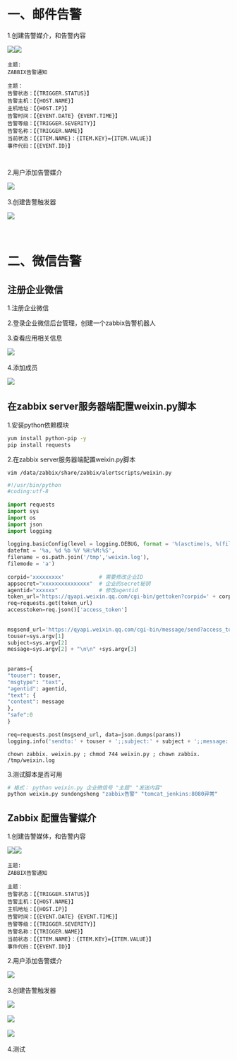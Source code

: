

# 一、邮件告警

1.创建告警媒介，和告警内容

![](image-20221127214726115-20230610173809-aqzlx3p.png)​​![](image-20221127214732068-20230610173809-jlrixou.png)​

```text
主题: 
ZABBIX告警通知

主题：
告警状态：【{TRIGGER.STATUS}】
告警主机：【{HOST.NAME}】
主机地址：【{HOST.IP}】
告警时间：【{EVENT.DATE} {EVENT.TIME}】
告警等级：【{TRIGGER.SEVERITY}】
告警名称：【{TRIGGER.NAME}】
当前状态：【{ITEM.NAME}：{ITEM.KEY}={ITEM.VALUE}】
事件代码：【{EVENT.ID}】



```

2.用户添加告警媒介

![](image-20221127214738004-20230610173809-mskam1c.png)​

3.创建告警触发器

![](image-20221127214743698-20230610173809-j8p2mx5.png)​

‍

# 二、微信告警

## 注册企业微信

1.注册企业微信

2.登录企业微信后台管理，创建一个zabbix告警机器人

3.查看应用相关信息

![](image-20221127214750955-20230610173809-g3pkqs2.png)​

4.添加成员

![](image-20221127214757563-20230610173809-4vkm8tg.png)​

## 在zabbix server服务器端配置weixin.py脚本

1.安装python依赖模块

```bash
yum install python-pip -y
pip install requests
```

2.在zabbix server服务器端配置weixin.py脚本

`vim /data/zabbix/share/zabbix/alertscripts/weixin.py`

```python
#!/usr/bin/python
#coding:utf-8
 
import requests
import sys
import os
import json
import logging
 
logging.basicConfig(level = logging.DEBUG, format = '%(asctime)s, %(filename)s, %(levelname)s, %(message)s',
datefmt = '%a, %d %b %Y %H:%M:%S',
filename = os.path.join('/tmp','weixin.log'), 
filemode = 'a')
 
corpid='xxxxxxxxx'           # 需要修改企业ID
appsecret="xxxxxxxxxxxxxxx"  # 企业的secret秘钥
agentid="xxxxxx"             # 修改agentid
token_url='https://qyapi.weixin.qq.com/cgi-bin/gettoken?corpid=' + corpid + '&corpsecret=' + appsecret
req=requests.get(token_url)
accesstoken=req.json()['access_token']
 
 
msgsend_url='https://qyapi.weixin.qq.com/cgi-bin/message/send?access_token=' + accesstoken
touser=sys.argv[1]
subject=sys.argv[2]
message=sys.argv[2] + "\n\n" +sys.argv[3]
 
 
params={
"touser": touser,
"msgtype": "text",
"agentid": agentid,
"text": {
"content": message
},
"safe":0
}
 
req=requests.post(msgsend_url, data=json.dumps(params))
logging.info('sendto:' + touser + ';;subject:' + subject + ';;message:' + message)
```

`chown zabbix. weixin.py ; chmod 744 weixin.py ; chown zabbix. /tmp/weixin.log`

3.测试脚本是否可用

```bash
# 格式： python weixin.py 企业微信号 "主题" "发送内容"
python weixin.py sundongsheng "zabbix告警" "tomcat_jenkins:8080异常"

```

## Zabbix 配置告警媒介

1.创建告警媒体，和告警内容

![](image-20221127214806057-20230610173809-uafexqr.png)​​![](image-20221127214813373-20230610173809-eaxjsvg.png)​

```zabbix
主题: 
ZABBIX告警通知

主题：
告警状态：【{TRIGGER.STATUS}】
告警主机：【{HOST.NAME}】
主机地址：【{HOST.IP}】
告警时间：【{EVENT.DATE} {EVENT.TIME}】
告警等级：【{TRIGGER.SEVERITY}】
告警名称：【{TRIGGER.NAME}】
当前状态：【{ITEM.NAME}：{ITEM.KEY}={ITEM.VALUE}】
事件代码：【{EVENT.ID}】

```

2.用户添加告警媒介

![](image-20221127214820865-20230610173809-eqekxew.png)​

3.创建告警触发器

![](image-20221127214827561-20230610173809-bvzuvnf.png)​

![](image-20221127214834557-20230610173809-v0p8sbr.png)​

![](image-20221127214841166-20230610173809-qjt3239.png)​

4.测试
